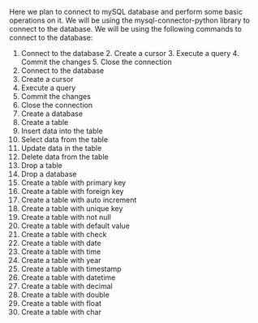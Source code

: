 Here we plan to connect to mySQL database and perform some basic operations on it. We will be using the mysql-connector-python library to connect to the database. We will be using the following commands to connect to the database:
1. Connect to the database 2. Create a cursor 3. Execute a query 4. Commit the changes 5. Close the connection
2. Connect to the database
3. Create a cursor
4. Execute a query
5. Commit the changes
6. Close the connection
7. Create a database
8. Create a table
9. Insert data into the table
10. Select data from the table
11. Update data in the table
12. Delete data from the table
13. Drop a table
14. Drop a database
15. Create a table with primary key
16. Create a table with foreign key
17. Create a table with auto increment
18. Create a table with unique key
19. Create a table with not null
20. Create a table with default value
21. Create a table with check
22. Create a table with date
23. Create a table with time
24. Create a table with year
25. Create a table with timestamp
26. Create a table with datetime
27. Create a table with decimal
28. Create a table with double
29. Create a table with float
30. Create a table with char

